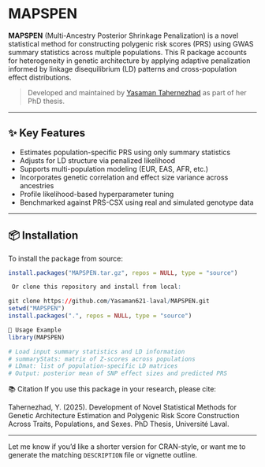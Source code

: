 # MAPSPEN

**MAPSPEN** (Multi-Ancestry Posterior Shrinkage Penalization) is a novel statistical method for constructing polygenic risk scores (PRS) using GWAS summary statistics across multiple populations. This R package accounts for heterogeneity in genetic architecture by applying adaptive penalization informed by linkage disequilibrium (LD) patterns and cross-population effect distributions.

> Developed and maintained by [Yasaman Tahernezhad](https://github.com/Yasaman621-laval) as part of her PhD thesis.

---

## ✨ Key Features

- Estimates population-specific PRS using only summary statistics
- Adjusts for LD structure via penalized likelihood
- Supports multi-population modeling (EUR, EAS, AFR, etc.)
- Incorporates genetic correlation and effect size variance across ancestries
- Profile likelihood-based hyperparameter tuning
- Benchmarked against PRS-CSX using real and simulated genotype data

---

## 📦 Installation

To install the package from source:

```r
install.packages("MAPSPEN.tar.gz", repos = NULL, type = "source")

 Or clone this repository and install from local:

git clone https://github.com/Yasaman621-laval/MAPSPEN.git
setwd("MAPSPEN")
install.packages(".", repos = NULL, type = "source")

🚀 Usage Example
library(MAPSPEN)

# Load input summary statistics and LD information
# summaryStats: matrix of Z-scores across populations
# LDmat: list of population-specific LD matrices
# Output: posterior mean of SNP effect sizes and predicted PRS
```

📚 Citation
If you use this package in your research, please cite:

Tahernezhad, Y. (2025). Development of Novel Statistical Methods for Genetic Architecture Estimation and Polygenic Risk Score Construction Across Traits, Populations, and Sexes. PhD Thesis, Université Laval.


---

Let me know if you’d like a shorter version for CRAN-style, or want me to generate the matching `DESCRIPTION` file or vignette outline.
